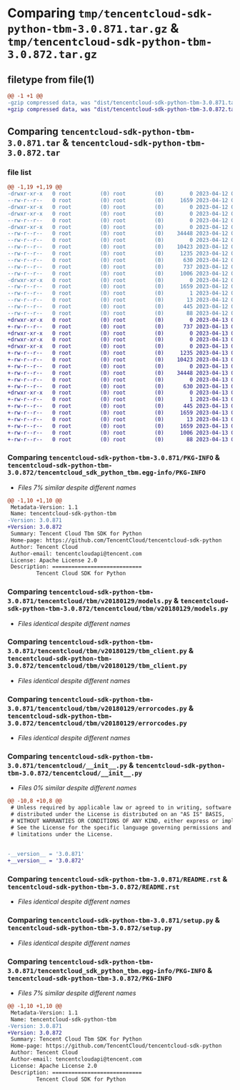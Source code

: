 # Comparing `tmp/tencentcloud-sdk-python-tbm-3.0.871.tar.gz` & `tmp/tencentcloud-sdk-python-tbm-3.0.872.tar.gz`

## filetype from file(1)

```diff
@@ -1 +1 @@
-gzip compressed data, was "dist/tencentcloud-sdk-python-tbm-3.0.871.tar", last modified: Wed Apr 12 00:41:30 2023, max compression
+gzip compressed data, was "dist/tencentcloud-sdk-python-tbm-3.0.872.tar", last modified: Thu Apr 13 00:57:53 2023, max compression
```

## Comparing `tencentcloud-sdk-python-tbm-3.0.871.tar` & `tencentcloud-sdk-python-tbm-3.0.872.tar`

### file list

```diff
@@ -1,19 +1,19 @@
-drwxr-xr-x   0 root         (0) root         (0)        0 2023-04-12 00:41:30.000000 tencentcloud-sdk-python-tbm-3.0.871/
--rw-r--r--   0 root         (0) root         (0)     1659 2023-04-12 00:41:30.000000 tencentcloud-sdk-python-tbm-3.0.871/PKG-INFO
-drwxr-xr-x   0 root         (0) root         (0)        0 2023-04-12 00:41:30.000000 tencentcloud-sdk-python-tbm-3.0.871/tencentcloud/
-drwxr-xr-x   0 root         (0) root         (0)        0 2023-04-12 00:41:30.000000 tencentcloud-sdk-python-tbm-3.0.871/tencentcloud/tbm/
--rw-r--r--   0 root         (0) root         (0)        0 2023-04-12 00:41:30.000000 tencentcloud-sdk-python-tbm-3.0.871/tencentcloud/tbm/__init__.py
-drwxr-xr-x   0 root         (0) root         (0)        0 2023-04-12 00:41:30.000000 tencentcloud-sdk-python-tbm-3.0.871/tencentcloud/tbm/v20180129/
--rw-r--r--   0 root         (0) root         (0)    34448 2023-04-12 00:41:30.000000 tencentcloud-sdk-python-tbm-3.0.871/tencentcloud/tbm/v20180129/models.py
--rw-r--r--   0 root         (0) root         (0)        0 2023-04-12 00:41:30.000000 tencentcloud-sdk-python-tbm-3.0.871/tencentcloud/tbm/v20180129/__init__.py
--rw-r--r--   0 root         (0) root         (0)    10423 2023-04-12 00:41:30.000000 tencentcloud-sdk-python-tbm-3.0.871/tencentcloud/tbm/v20180129/tbm_client.py
--rw-r--r--   0 root         (0) root         (0)     1235 2023-04-12 00:41:30.000000 tencentcloud-sdk-python-tbm-3.0.871/tencentcloud/tbm/v20180129/errorcodes.py
--rw-r--r--   0 root         (0) root         (0)      630 2023-04-12 00:41:30.000000 tencentcloud-sdk-python-tbm-3.0.871/tencentcloud/__init__.py
--rw-r--r--   0 root         (0) root         (0)      737 2023-04-12 00:41:30.000000 tencentcloud-sdk-python-tbm-3.0.871/README.rst
--rw-r--r--   0 root         (0) root         (0)     1006 2023-04-12 00:41:30.000000 tencentcloud-sdk-python-tbm-3.0.871/setup.py
-drwxr-xr-x   0 root         (0) root         (0)        0 2023-04-12 00:41:30.000000 tencentcloud-sdk-python-tbm-3.0.871/tencentcloud_sdk_python_tbm.egg-info/
--rw-r--r--   0 root         (0) root         (0)     1659 2023-04-12 00:41:30.000000 tencentcloud-sdk-python-tbm-3.0.871/tencentcloud_sdk_python_tbm.egg-info/PKG-INFO
--rw-r--r--   0 root         (0) root         (0)        1 2023-04-12 00:41:30.000000 tencentcloud-sdk-python-tbm-3.0.871/tencentcloud_sdk_python_tbm.egg-info/dependency_links.txt
--rw-r--r--   0 root         (0) root         (0)       13 2023-04-12 00:41:30.000000 tencentcloud-sdk-python-tbm-3.0.871/tencentcloud_sdk_python_tbm.egg-info/top_level.txt
--rw-r--r--   0 root         (0) root         (0)      445 2023-04-12 00:41:30.000000 tencentcloud-sdk-python-tbm-3.0.871/tencentcloud_sdk_python_tbm.egg-info/SOURCES.txt
--rw-r--r--   0 root         (0) root         (0)       88 2023-04-12 00:41:30.000000 tencentcloud-sdk-python-tbm-3.0.871/setup.cfg
+drwxr-xr-x   0 root         (0) root         (0)        0 2023-04-13 00:57:53.000000 tencentcloud-sdk-python-tbm-3.0.872/
+-rw-r--r--   0 root         (0) root         (0)      737 2023-04-13 00:57:53.000000 tencentcloud-sdk-python-tbm-3.0.872/README.rst
+drwxr-xr-x   0 root         (0) root         (0)        0 2023-04-13 00:57:53.000000 tencentcloud-sdk-python-tbm-3.0.872/tencentcloud/
+drwxr-xr-x   0 root         (0) root         (0)        0 2023-04-13 00:57:53.000000 tencentcloud-sdk-python-tbm-3.0.872/tencentcloud/tbm/
+drwxr-xr-x   0 root         (0) root         (0)        0 2023-04-13 00:57:53.000000 tencentcloud-sdk-python-tbm-3.0.872/tencentcloud/tbm/v20180129/
+-rw-r--r--   0 root         (0) root         (0)     1235 2023-04-13 00:57:53.000000 tencentcloud-sdk-python-tbm-3.0.872/tencentcloud/tbm/v20180129/errorcodes.py
+-rw-r--r--   0 root         (0) root         (0)    10423 2023-04-13 00:57:53.000000 tencentcloud-sdk-python-tbm-3.0.872/tencentcloud/tbm/v20180129/tbm_client.py
+-rw-r--r--   0 root         (0) root         (0)        0 2023-04-13 00:57:53.000000 tencentcloud-sdk-python-tbm-3.0.872/tencentcloud/tbm/v20180129/__init__.py
+-rw-r--r--   0 root         (0) root         (0)    34448 2023-04-13 00:57:53.000000 tencentcloud-sdk-python-tbm-3.0.872/tencentcloud/tbm/v20180129/models.py
+-rw-r--r--   0 root         (0) root         (0)        0 2023-04-13 00:57:53.000000 tencentcloud-sdk-python-tbm-3.0.872/tencentcloud/tbm/__init__.py
+-rw-r--r--   0 root         (0) root         (0)      630 2023-04-13 00:57:53.000000 tencentcloud-sdk-python-tbm-3.0.872/tencentcloud/__init__.py
+drwxr-xr-x   0 root         (0) root         (0)        0 2023-04-13 00:57:53.000000 tencentcloud-sdk-python-tbm-3.0.872/tencentcloud_sdk_python_tbm.egg-info/
+-rw-r--r--   0 root         (0) root         (0)        1 2023-04-13 00:57:53.000000 tencentcloud-sdk-python-tbm-3.0.872/tencentcloud_sdk_python_tbm.egg-info/dependency_links.txt
+-rw-r--r--   0 root         (0) root         (0)      445 2023-04-13 00:57:53.000000 tencentcloud-sdk-python-tbm-3.0.872/tencentcloud_sdk_python_tbm.egg-info/SOURCES.txt
+-rw-r--r--   0 root         (0) root         (0)     1659 2023-04-13 00:57:53.000000 tencentcloud-sdk-python-tbm-3.0.872/tencentcloud_sdk_python_tbm.egg-info/PKG-INFO
+-rw-r--r--   0 root         (0) root         (0)       13 2023-04-13 00:57:53.000000 tencentcloud-sdk-python-tbm-3.0.872/tencentcloud_sdk_python_tbm.egg-info/top_level.txt
+-rw-r--r--   0 root         (0) root         (0)     1659 2023-04-13 00:57:53.000000 tencentcloud-sdk-python-tbm-3.0.872/PKG-INFO
+-rw-r--r--   0 root         (0) root         (0)     1006 2023-04-13 00:57:53.000000 tencentcloud-sdk-python-tbm-3.0.872/setup.py
+-rw-r--r--   0 root         (0) root         (0)       88 2023-04-13 00:57:53.000000 tencentcloud-sdk-python-tbm-3.0.872/setup.cfg
```

### Comparing `tencentcloud-sdk-python-tbm-3.0.871/PKG-INFO` & `tencentcloud-sdk-python-tbm-3.0.872/tencentcloud_sdk_python_tbm.egg-info/PKG-INFO`

 * *Files 7% similar despite different names*

```diff
@@ -1,10 +1,10 @@
 Metadata-Version: 1.1
 Name: tencentcloud-sdk-python-tbm
-Version: 3.0.871
+Version: 3.0.872
 Summary: Tencent Cloud Tbm SDK for Python
 Home-page: https://github.com/TencentCloud/tencentcloud-sdk-python
 Author: Tencent Cloud
 Author-email: tencentcloudapi@tencent.com
 License: Apache License 2.0
 Description: ============================
         Tencent Cloud SDK for Python
```

### Comparing `tencentcloud-sdk-python-tbm-3.0.871/tencentcloud/tbm/v20180129/models.py` & `tencentcloud-sdk-python-tbm-3.0.872/tencentcloud/tbm/v20180129/models.py`

 * *Files identical despite different names*

### Comparing `tencentcloud-sdk-python-tbm-3.0.871/tencentcloud/tbm/v20180129/tbm_client.py` & `tencentcloud-sdk-python-tbm-3.0.872/tencentcloud/tbm/v20180129/tbm_client.py`

 * *Files identical despite different names*

### Comparing `tencentcloud-sdk-python-tbm-3.0.871/tencentcloud/tbm/v20180129/errorcodes.py` & `tencentcloud-sdk-python-tbm-3.0.872/tencentcloud/tbm/v20180129/errorcodes.py`

 * *Files identical despite different names*

### Comparing `tencentcloud-sdk-python-tbm-3.0.871/tencentcloud/__init__.py` & `tencentcloud-sdk-python-tbm-3.0.872/tencentcloud/__init__.py`

 * *Files 0% similar despite different names*

```diff
@@ -10,8 +10,8 @@
 # Unless required by applicable law or agreed to in writing, software
 # distributed under the License is distributed on an "AS IS" BASIS,
 # WITHOUT WARRANTIES OR CONDITIONS OF ANY KIND, either express or implied.
 # See the License for the specific language governing permissions and
 # limitations under the License.
 
 
-__version__ = '3.0.871'
+__version__ = '3.0.872'
```

### Comparing `tencentcloud-sdk-python-tbm-3.0.871/README.rst` & `tencentcloud-sdk-python-tbm-3.0.872/README.rst`

 * *Files identical despite different names*

### Comparing `tencentcloud-sdk-python-tbm-3.0.871/setup.py` & `tencentcloud-sdk-python-tbm-3.0.872/setup.py`

 * *Files identical despite different names*

### Comparing `tencentcloud-sdk-python-tbm-3.0.871/tencentcloud_sdk_python_tbm.egg-info/PKG-INFO` & `tencentcloud-sdk-python-tbm-3.0.872/PKG-INFO`

 * *Files 7% similar despite different names*

```diff
@@ -1,10 +1,10 @@
 Metadata-Version: 1.1
 Name: tencentcloud-sdk-python-tbm
-Version: 3.0.871
+Version: 3.0.872
 Summary: Tencent Cloud Tbm SDK for Python
 Home-page: https://github.com/TencentCloud/tencentcloud-sdk-python
 Author: Tencent Cloud
 Author-email: tencentcloudapi@tencent.com
 License: Apache License 2.0
 Description: ============================
         Tencent Cloud SDK for Python
```

